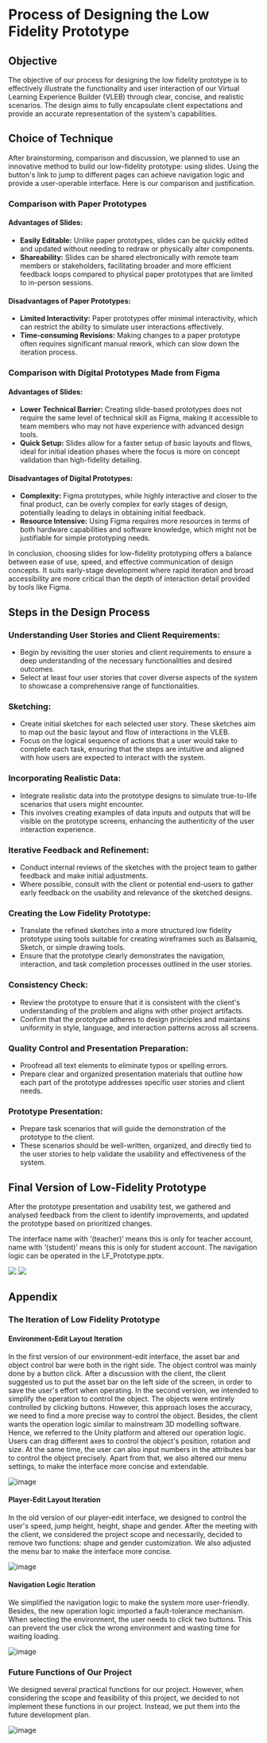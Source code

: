 # Process of Designing the Low Fidelity Prototype

## Objective
The objective of our process for designing the low fidelity prototype is to effectively illustrate the functionality and user interaction of our Virtual Learning Experience Builder (VLEB) through clear, concise, and realistic scenarios. The design aims to fully encapsulate client expectations and provide an accurate representation of the system's capabilities.

## Choice of Technique
After brainstorming, comparison and discussion, we planned to use an innovative method to build our low-fidelity prototype: using slides. Using the button's link to jump to different pages can achieve navigation logic and provide a user-operable interface. Here is our comparison and justification.

### Comparison with Paper Prototypes

#### **Advantages of Slides:**
- **Easily Editable:** Unlike paper prototypes, slides can be quickly edited and updated without needing to redraw or physically alter components.
- **Shareability:** Slides can be shared electronically with remote team members or stakeholders, facilitating broader and more efficient feedback loops compared to physical paper prototypes that are limited to in-person sessions.

#### **Disadvantages of Paper Prototypes:**
- **Limited Interactivity:** Paper prototypes offer minimal interactivity, which can restrict the ability to simulate user interactions effectively.
- **Time-consuming Revisions:** Making changes to a paper prototype often requires significant manual rework, which can slow down the iteration process.

### Comparison with Digital Prototypes Made from Figma

#### **Advantages of Slides:**
- **Lower Technical Barrier:** Creating slide-based prototypes does not require the same level of technical skill as Figma, making it accessible to team members who may not have experience with advanced design tools.
- **Quick Setup:** Slides allow for a faster setup of basic layouts and flows, ideal for initial ideation phases where the focus is more on concept validation than high-fidelity detailing.

#### **Disadvantages of Digital Prototypes:**
- **Complexity:** Figma prototypes, while highly interactive and closer to the final product, can be overly complex for early stages of design, potentially leading to delays in obtaining initial feedback.
- **Resource Intensive:** Using Figma requires more resources in terms of both hardware capabilities and software knowledge, which might not be justifiable for simple prototyping needs.

In conclusion, choosing slides for low-fidelity prototyping offers a balance between ease of use, speed, and effective communication of design concepts. It suits early-stage development where rapid iteration and broad accessibility are more critical than the depth of interaction detail provided by tools like Figma.


## Steps in the Design Process

### Understanding User Stories and Client Requirements:
- Begin by revisiting the user stories and client requirements to ensure a deep understanding of the necessary functionalities and desired outcomes.
- Select at least four user stories that cover diverse aspects of the system to showcase a comprehensive range of functionalities.

### Sketching:
- Create initial sketches for each selected user story. These sketches aim to map out the basic layout and flow of interactions in the VLEB.
- Focus on the logical sequence of actions that a user would take to complete each task, ensuring that the steps are intuitive and aligned with how users are expected to interact with the system.

### Incorporating Realistic Data:
- Integrate realistic data into the prototype designs to simulate true-to-life scenarios that users might encounter.
- This involves creating examples of data inputs and outputs that will be visible on the prototype screens, enhancing the authenticity of the user interaction experience.

### Iterative Feedback and Refinement:
- Conduct internal reviews of the sketches with the project team to gather feedback and make initial adjustments.
- Where possible, consult with the client or potential end-users to gather early feedback on the usability and relevance of the sketched designs.

### Creating the Low Fidelity Prototype:
- Translate the refined sketches into a more structured low fidelity prototype using tools suitable for creating wireframes such as Balsamiq, Sketch, or simple drawing tools.
- Ensure that the prototype clearly demonstrates the navigation, interaction, and task completion processes outlined in the user stories.

### Consistency Check:
- Review the prototype to ensure that it is consistent with the client's understanding of the problem and aligns with other project artifacts.
- Confirm that the prototype adheres to design principles and maintains uniformity in style, language, and interaction patterns across all screens.

### Quality Control and Presentation Preparation:
- Proofread all text elements to eliminate typos or spelling errors.
- Prepare clear and organized presentation materials that outline how each part of the prototype addresses specific user stories and client needs.

### Prototype Presentation:
- Prepare task scenarios that will guide the demonstration of the prototype to the client.
- These scenarios should be well-written, organized, and directly tied to the user stories to help validate the usability and effectiveness of the system.


## Final Version of Low-Fidelity Prototype
After the prototype presentation and usability test, we gathered and analysed feedback from the client to identify improvements, and updated the prototype based on prioritized changes.

The interface name with ‘(teacher)’ means this is only for teacher account, name with ‘(student)’ means this is only for student account. The navigation logic can be operated in the LF_Prototype.pptx.

 <img src="imgs/lf_prototype1.png">
 <img src="imgs/lf_prototype2.png">

## Appendix

### The Iteration of Low Fidelity Prototype

#### Environment-Edit Layout Iteration
In the first version of our environment-edit interface, the asset bar and object control bar were both in the right side. The object control was mainly done by a button click. After a discussion with the client, the client suggested us to put the asset bar on the left side of the screen, in order to save the user's effort when operating. In the second version, we intended to simplify the operation to control the object. The objects were entirely controlled by clicking buttons. However, this approach loses the accuracy, we need to find a more precise way to control the object. Besides, the client wants the operation logic similar to mainstream 3D modelling software. Hence, we referred to the Unity platform and altered our operation logic. Users can drag different axes to control the object's position, rotation and size. At the same time, the user can also input numbers in the attributes bar to control the object precisely. Apart from that, we also altered our menu settings, to make the interface more concise and extendable.


![image](https://github.com/SWEN90009-2024/VL-RedBack/assets/101912029/71cc5bc1-f4ea-46fb-89e4-e40099f52e0e)

#### Player-Edit Layout Iteration
In the old version of our player-edit interface, we designed to control the user's speed, jump height, height, shape and gender. After the meeting with the client, we considered the project scope and necessarily, decided to remove two functions: shape and gender customization. We also adjusted the menu bar to make the interface more concise. 

![image](https://github.com/SWEN90009-2024/VL-RedBack/assets/101912029/a874f3dd-e8f5-4053-b9a0-c7b32576e302)


#### Navigation Logic Iteration
We simplified the navigation logic to make the system more user-friendly. Besides, the new operation logic imported a fault-tolerance mechanism. When selecting the environment, the user needs to click two buttons. This can prevent the user click the wrong environment and wasting time for waiting loading.


![image](https://github.com/SWEN90009-2024/VL-RedBack/assets/101912029/b995ae1e-0a67-4ed5-909b-6c7664db42f8)

### Future Functions of Our Project
We designed several practical functions for our project. However, when considering the scope and feasibility of this project, we decided to not implement these functions in our project. Instead, we put them into the future development plan.


![image](https://github.com/SWEN90009-2024/VL-RedBack/assets/101912029/a4624bf7-da75-42c9-bad3-95b3f1a89518)
